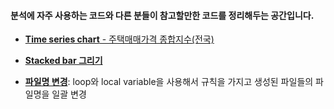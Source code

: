 #### 분석에 자주 사용하는 코드와 다른 분들이 참고할만한 코드를 정리해두는 공간입니다.

- [**Time series chart** - 주택매매가격 종합지수(전국)](https://github.com/jaesungc/Stata-Frequent-Code/blob/master/Graph_time%20series_tsline.md)

- [**Stacked bar 그리기**](https://github.com/jaesungc/Stata-Frequent-Code/blob/master/Graph_Stacked%20bar.do)

- [**파일명 변경**](https://github.com/jaesungc/Stata-Frequent-Code/blob/master/filename_change.do): loop와 local variable을 사용해서 규칙을 가지고 생성된 파일들의 파일명을 일괄 변경

